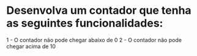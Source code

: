 # Desenvolva um contador que tenha as seguintes funcionalidades:

1 - O contador não pode chegar abaixo de 0
2 - O contador não pode chegar acima de 10
